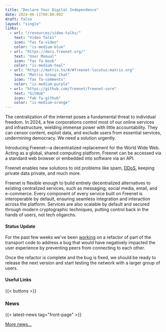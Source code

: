 ```yaml
---
title: "Declare Your Digital Independence"
date: 2024-06-11T00:00:00Z
draft: false
layout: "single"
links:
  - url: "/resources/video-talks/"
    text: "Video Talks"
    icon: "fas fa-video"
    color: "is-medium-blue"
  - url: "https://docs.freenet.org/"
    text: "User Manual"
    icon: "fas fa-book"
    color: "is-medium-teal"
  - url: "https://matrix.to/#/#freenet-locutus:matrix.org"
    text: "Matrix Group Chat"
    icon: "fas fa-comments"
    color: "is-medium-purple"
  - url: "https://github.com/freenet/freenet-core"
    text: "GitHub"
    icon: "fab fa-github"
    color: "is-medium-orange"
---
```


The centralization of the internet poses a fundamental threat to individual freedom. In 2024, a few corporations control
most of our online services and infrastructure, wielding immense power with little accountability. They can censor
content, exploit data, and exclude users from essential services, undermining democracy. We need a solution urgently.

Introducing Freenet—a decentralized replacement for the World Wide Web. Acting as a global, shared computing platform,
Freenet can be accessed via a standard web browser or embedded into software via an API.

Freenet enables new solutions to old problems like spam, [DDoS](https://en.wikipedia.org/wiki/Denial-of-service_attack),
keeping private data private, and much more.

Freenet is flexible enough to build entirely decentralized alternatives to existing centralized services, such as
messaging, social media, email, and e-commerce. Every component of every service built on Freenet is interoperable by
default, ensuring seamless integration and interaction across the platform. Services are also scalable by default and
secured through modern cryptographic techniques, putting control back in the hands of users, not tech oligarchs.

#### Status Update

For the past few weeks we've been [working](https://github.com/freenet/freenet-core/pull/1131) on a refactor of part of
the transport code to address a bug that would have negatively impacted the user experience by preventing peers from
connecting to each other.

Once the refactor is complete and the bug is fixed, we should be ready to release the next version and start testing the
network with a larger group of users.

#### Useful Links

{{< buttons >}}

### News

{{< latest-news tag="front-page" >}}

[More news...](news)
